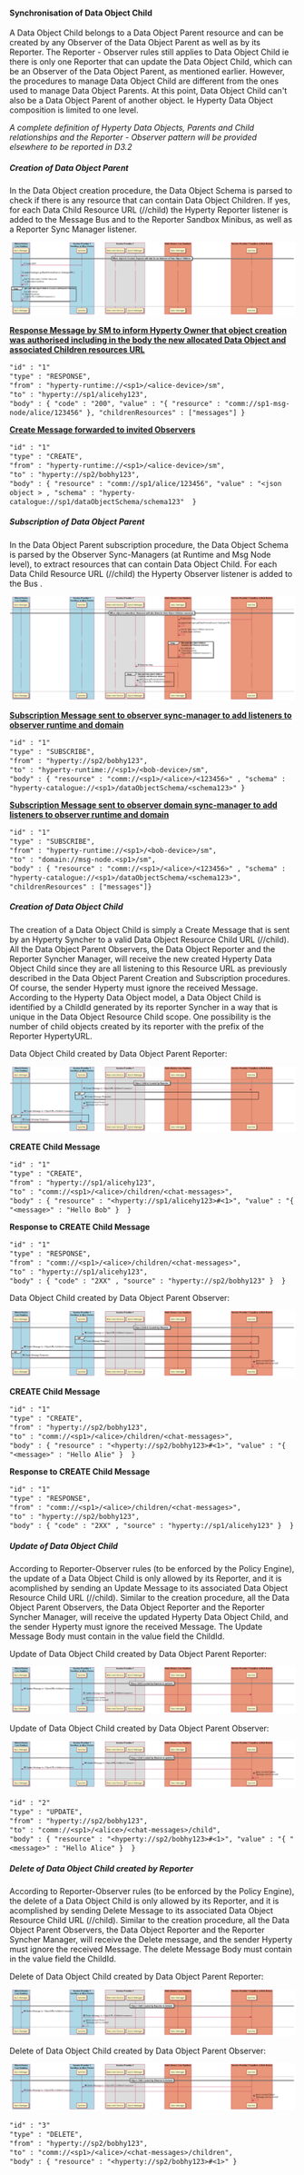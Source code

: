 #### Synchronisation of Data Object Child

A Data Object Child belongs to a Data Object Parent resource and can be created by any Observer of the Data Object Parent as well as by its Reporter. The Reporter - Observer rules still applies to Data Object Child ie there is only one Reporter that can update the Data Object Child, which can be an Observer of the Data Object Parent, as mentioned earlier. However, the procedures to manage Data Object Child are different from the ones used to manage Data Object Parents. At this point, Data Object Child can't also be a Data Object Parent of another object. Ie Hyperty Data Object composition is limited to one level.

*A complete definition of Hyperty Data Objects, Parents and Child relationships and the Reporter - Observer pattern will be provided elsewhere to be reported in D3.2*

##### Creation of Data Object Parent

In the Data Object creation procedure, the Data Object Schema is parsed to check if there is any resource that can contain Data Object Children. If yes, for each Data Child Resource URL (<ObjectURL>/<resource>/child) the Hyperty Reporter listener is added to the Message Bus and to the Reporter Sandbox Minibus, as well as a Reporter Sync Manager listener.

![Figure @data-object-parent-create Request to create a Data Object Parent](data-object-child.png)

**[Response Message by SM to inform Hyperty Owner that object creation was authorised including in the body the new allocated Data Object and associated Children resources URL](https://github.com/reTHINK-project/architecture/tree/master/docs/datamodel/message#createmessagebody)**

```
"id" : "1"
"type" : "RESPONSE",
"from" : "hyperty-runtime://<sp1>/<alice-device>/sm",
"to" : "hyperty://sp1/alicehy123",
"body" : { "code" : "200", "value" : "{ "resource" : "comm://sp1-msg-node/alice/123456" }, "childrenResources" : ["messages"] }
```

**[Create Message forwarded to invited Observers](https://github.com/reTHINK-project/architecture/tree/master/docs/datamodel/message#createmessagebody)**

```
"id" : "1"
"type" : "CREATE",
"from" : "hyperty-runtime://<sp1>/<alice-device>/sm",
"to" : "hyperty://sp2/bobhy123",
"body" : { "resource" : "comm://sp1/alice/123456", "value" : "<json object > , "schema" : "hyperty-catalogue://sp1/dataObjectSchema/schema123"  }
```

##### Subscription of Data Object Parent

In the Data Object Parent subscription procedure, the Data Object Schema is parsed by the Observer Sync-Managers (at Runtime and Msg Node level), to extract resources that can contain Data Object Child. For each Data Child Resource URL (<ObjectURL>/<resource>/child) the Hyperty Observer listener is added to the Bus .

![Figure @data-object-parent-subscribe Request to subscribe a Data Object Parent](data-object-child_001.png)

**[Subscription Message sent to observer sync-manager to add listeners to observer runtime and domain ](https://github.com/reTHINK-project/architecture/tree/master/docs/datamodel/message#subscribemessagebody)**

```
"id" : "1"
"type" : "SUBSCRIBE",
"from" : "hyperty://sp2/bobhy123",
"to" : "hyperty-runtime://<sp1>/<bob-device>/sm",
"body" : { "resource" : "comm://<sp1>/<alice>/<123456>" , "schema" : "hyperty-catalogue://<sp1>/dataObjectSchema/<schema123>" }
```

**[Subscription Message sent to observer domain sync-manager to add listeners to observer runtime and domain ](https://github.com/reTHINK-project/architecture/tree/master/docs/datamodel/message#subscribemessagebody)**

```
"id" : "1"
"type" : "SUBSCRIBE",
"from" : "hyperty-runtime://<sp1>/<bob-device>/sm",
"to" : "domain://msg-node.<sp1>/sm",
"body" : { "resource" : "comm://<sp1>/<alice>/<123456>" , "schema" : "hyperty-catalogue://<sp1>/dataObjectSchema/<schema123>", "childrenResources" : ["messages"]}
```

##### Creation of Data Object Child

The creation of a Data Object Child is simply a Create Message that is sent by an Hyperty Syncher to a valid Data Object Resource Child URL (<ObjectURL>/<Resource>/child). All the Data Object Parent Observers, the Data Object Reporter and the Reporter Syncher Manager, will receive the new created Hyperty Data Object Child since they are all listening to this Resource URL as previously described in the Data Object Parent Creation and Subscription procedures. Of course, the sender Hyperty must ignore the received Message. According to the Hyperty Data Object model, a Data Object Child is identified by a ChildId generated by its reporter Syncher in a way that is unique in the Data Object Resource Child scope. One possibility is the number of child objects created by its reporter with the prefix of the Reporter HypertyURL.

Data Object Child created by Data Object Parent Reporter:

![Figure @data-object-child-createby-reporter Data Object Child created by Data Object Parent Reporter](data-object-child_002.png)

**CREATE Child Message**

```
"id" : "1"
"type" : "CREATE",
"from" : "hyperty://sp1/alicehy123",
"to" : "comm://<sp1>/<alice>/children/<chat-messages>",
"body" : { "resource" : "<hyperty://sp1/alicehy123>#<1>", "value" : "{  "<message>" : "Hello Bob" }  }
```

**Response to CREATE Child Message**

```
"id" : "1"
"type" : "RESPONSE",
"from" : "comm://<sp1>/<alice>/children/<chat-messages>",
"to" : "hyperty://sp1/alicehy123",
"body" : { "code" : "2XX" , "source" : "hyperty://sp2/bobhy123" }  }
```

Data Object Child created by Data Object Parent Observer:

![Figure @data-object-child-createby-observer Data Object Child created by Data Object Parent Observer](data-object-child_003.png)

**CREATE Child Message**

```
"id" : "1"
"type" : "CREATE",
"from" : "hyperty://sp2/bobhy123",
"to" : "comm://<sp1>/<alice>/children/<chat-messages>",
"body" : { "resource" : "<hyperty://sp2/bobhy123>#<1>", "value" : "{  "<message>" : "Hello Alie" }  }
```

**Response to CREATE Child Message**

```
"id" : "1"
"type" : "RESPONSE",
"from" : "comm://<sp1>/<alice>/children/<chat-messages>",
"to" : "hyperty://sp2/bobhy123",
"body" : { "code" : "2XX" , "source" : "hyperty://sp1/alicehy123" }  }
```

##### Update of Data Object Child

According to Reporter-Observer rules (to be enforced by the Policy Engine), the update of a Data Object Child is only allowed by its Reporter, and it is acomplished by sending an Update Message to its associated Data Object Resource Child URL (<ObjectURL>/<Resource>/child). Similar to the creation procedure, all the Data Object Parent Observers, the Data Object Reporter and the Reporter Syncher Manager, will receive the updated Hyperty Data Object Child, and the sender Hyperty must ignore the received Message. The Update Message Body must contain in the value field the ChildId.

Update of Data Object Child created by Data Object Parent Reporter:

![Figure @data-object-child-update-createdby-reporter Data Object Child update that was created by Data Object Parent Reporter](data-object-child_004.png)

Update of Data Object Child created by Data Object Parent Observer:

![Figure @data-object-child-update-createdby-observer Data Object Child update that was created by Data Object Parent Observer](data-object-child_005.png)

```
"id" : "2"
"type" : "UPDATE",
"from" : "hyperty://sp2/bobhy123",
"to" : "comm://<sp1>/<alice>/<chat-messages>/child",
"body" : { "resource" : "<hyperty://sp2/bobhy123>#<1>", "value" : "{ "<message>" : "Hello Alice" }  }
```

##### Delete of Data Object Child created by Reporter

According to Reporter-Observer rules (to be enforced by the Policy Engine), the delete of a Data Object Child is only allowed by its Reporter, and it is acomplished by sending Delete Message to its associated Data Object Resource Child URL (<ObjectURL>/<Resource>/child). Similar to the creation procedure, all the Data Object Parent Observers, the Data Object Reporter and the Reporter Syncher Manager, will receive the Delete message, and the sender Hyperty must ignore the received Message. The delete Message Body must contain in the value field the ChildId.

Delete of Data Object Child created by Data Object Parent Reporter:

![Figure @data-object-child-delete-createdby-reporter Delete of Data Object Child that was created by Data Object Parent Reporter](data-object-child_006.png)

Delete of Data Object Child created by Data Object Parent Observer:

![Figure @data-object-child-delete-createdby-observer Delete of Data Object Child that was created by Data Object Parent Observer](data-object-child_007.png)

```
"id" : "3"
"type" : "DELETE",
"from" : "hyperty://sp2/bobhy123",
"to" : "comm://<sp1>/<alice>/<chat-messages>/children",
"body" : { "resource" : "<hyperty://sp2/bobhy123>#<1>" }
```

